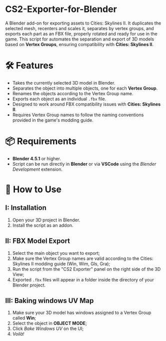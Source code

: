 # CS2-Exporter-for-Blender
A Blender add-on for exporting assets to Cities: Skylines II. It duplicates the selected mesh, recenters and scales it, separates by vertex groups, and exports each part as an FBX file, properly rotated and ready for use in the game.
This script for automates the separation and export of 3D models based on **Vertex Groups**, ensuring compatibility with **Cities: Skylines II**.

# 🛠 Features

- Takes the currently selected 3D model in Blender.
- Separates the object into multiple objects, one for each **Vertex Group**.
- Renames the objects according to the Vertex Group name.
- Exports each object as an individual `.fbx` file.
- Designed to work around FBX compatibility issues with **Cities: Skylines II**.
- Requires Vertex Group names to follow the naming conventions provided in the game's modding guide.

# 📦 Requirements

- **Blender 4.5.1** or higher.
- Script can be run directly in **Blender** or via **VSCode** using the *Blender Development* extension.

# 🚀 How to Use

## I: Installation
1. Open your 3D project in Blender.
2. Install the script as an addon.

## II: FBX Model Export
1. Select the main object you want to export;
2. Make sure the Vertex Group names are valid according to the Cities: Skylines II modding guide (Win, Wim, Gls, Gra);
3. Run the script from the "CS2 Exporter" panel on the right side of the 3D View;
4. Exported `.fbx` files will appear in a folder inside the directory of your Blender project.

## III: Baking windows UV Map
1. Make sure your 3D model has windows assigned to a Vertex Group called **Win**;
2. Select the object in **OBJECT MODE**;
3. Click *Bake Windows UV* on the UI;
4. *Voilà!*
